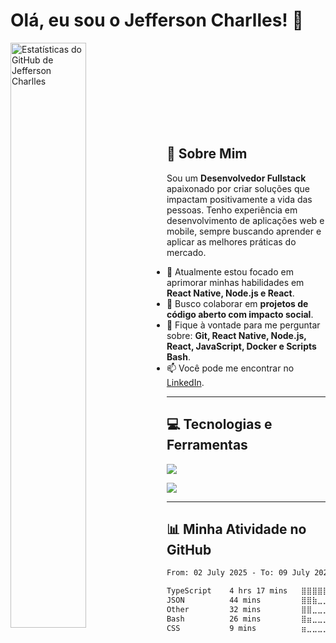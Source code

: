 # Olá, eu sou o Jefferson Charlles! 👋

<a href="https://www.linkedin.com/in/jeffersoncharlles/">
  <img align="left" src="https://github-readme-stats.vercel.app/api?username=jeffersoncharlles&show_icons=true&theme=dark&include_all_commits=true&rank_icon=github" alt="Estatísticas do GitHub de Jefferson Charlles" width="49%"/>
</a>

<br><br><br><br><br><br><br><br>

## 🚀 Sobre Mim

Sou um **Desenvolvedor Fullstack** apaixonado por criar soluções que impactam positivamente a vida das pessoas. Tenho experiência em desenvolvimento de aplicações web e mobile, sempre buscando aprender e aplicar as melhores práticas do mercado.

- 🌱 Atualmente estou focado em aprimorar minhas habilidades em **React Native, Node.js e React**.
- 👯 Busco colaborar em **projetos de código aberto com impacto social**.
- 💬 Fique à vontade para me perguntar sobre: **Git, React Native, Node.js, React, JavaScript, Docker e Scripts Bash**.
- 📫 Você pode me encontrar no [LinkedIn](https://www.linkedin.com/in/jeffersoncharlles/).

---

## 💻 Tecnologias e Ferramentas

<p align="left">
<!--   <a href="https://skillicons.dev"> -->
  <a href="https://go-skill-icons.vercel.app/">
    <img src="https://skillicons.dev/icons?i=react,vite,tailwind,styledcomponents,nextjs,nodejs,ts,js,express,regex,docker,vercel,git,bash,vscode" />
  </a>
</p>
<p align="left">
  <a href="https://go-skill-icons.vercel.app/">
    <img
      src="https://go-skill-icons.vercel.app/api/icons?i=api,jwt,apple,authjs,clerk,prisma,drizzle,reactnative,expo,ffmpeg,framer,gsap,mysql,mongodb,postgresql"
    />
  </a>
</p>

---

## 📊 Minha Atividade no GitHub

<!--START_SECTION:waka-->

```txt
From: 02 July 2025 - To: 09 July 2025

TypeScript    4 hrs 17 mins   ⣿⣿⣿⣿⣿⣿⣿⣿⣿⣿⣿⣿⣿⣿⣿⣿⣤⣀⣀⣀⣀⣀⣀⣀⣀   65.08 %
JSON          44 mins         ⣿⣿⣷⣀⣀⣀⣀⣀⣀⣀⣀⣀⣀⣀⣀⣀⣀⣀⣀⣀⣀⣀⣀⣀⣀   11.14 %
Other         32 mins         ⣿⣿⣀⣀⣀⣀⣀⣀⣀⣀⣀⣀⣀⣀⣀⣀⣀⣀⣀⣀⣀⣀⣀⣀⣀   08.11 %
Bash          26 mins         ⣿⣶⣀⣀⣀⣀⣀⣀⣀⣀⣀⣀⣀⣀⣀⣀⣀⣀⣀⣀⣀⣀⣀⣀⣀   06.60 %
CSS           9 mins          ⣶⣀⣀⣀⣀⣀⣀⣀⣀⣀⣀⣀⣀⣀⣀⣀⣀⣀⣀⣀⣀⣀⣀⣀⣀   02.48 %
```

<!--END_SECTION:waka-->
